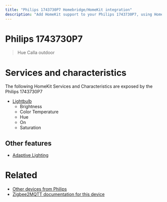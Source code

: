 ```yaml
---
title: "Philips 1743730P7 Homebridge/HomeKit integration"
description: "Add HomeKit support to your Philips 1743730P7, using Homebridge, Zigbee2MQTT and homebridge-z2m."
---
```

<!---
This file has been GENERATED using src/docgen/docgen.ts
DO NOT EDIT THIS FILE MANUALLY!
-->
# Philips 1743730P7
> Hue Calla outdoor


# Services and characteristics
The following HomeKit Services and Characteristics are exposed by
the Philips 1743730P7

* [Lightbulb](../../light.md)
  * Brightness
  * Color Temperature
  * Hue
  * On
  * Saturation

## Other features
* [Adaptive Lighting](../../light.md)

# Related
* [Other devices from Philips](../index.md#philips)
* [Zigbee2MQTT documentation for this device](https://www.zigbee2mqtt.io/devices/1743730P7.html)